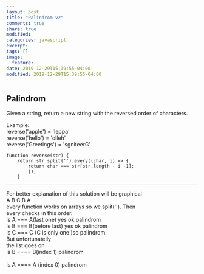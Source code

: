 ```yaml
---
layout: post
title: "Palindrom-v2"
comments: true
share: true
modified:
categories: javascript
excerpt:
tags: []
image:
  feature:
date: 2019-12-29T15:39:55-04:00
modified: 2019-12-29T15:39:55-04:00
---
```


## Palindrom


Given a string, return a new string with the reversed order of characters.

Example:<br>
reverse('apple') = 'leppa'<br>
reverse('hello') = 'olleh'<br>
reverse('Greetings') = 'sgniteerG'<br>



~~~
function reverse(str) {
	return str.split('').every((char, i) => {
		return char === str[str.length - i -1];
		});
	}

~~~
___

For better explanation of this solution will be graphical <br>
A B C B A<br>
every function works on arrays so we split(''). Then <br>
every checks in this order.<br>
is A === A(last one) yes ok palindrom<br>
is B === B(before last) yes ok palindrom<br>
is C === C (C is only one )so palindrom.<br>
But unfortunatelly <br>
the list goes on<br>
is B ==== B(index 1) palindrom<br><br>
is A ==== A (index 0) palindrom<br>

